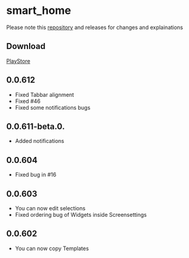 # smart_home 
Please note this [repository](https://github.com/moba15/ioBroker.hiob) and releases for changes and explainations
## Download
[PlayStore](https://play.google.com/store/apps/details?id=de.bachmaier.smart_home)

## 0.0.612
- Fixed Tabbar alignment
- Fixed #46
- Fixed some notifications bugs
## 0.0.611-beta.0.
- Added notifications
## 0.0.604
- Fixed bug in #16
## 0.0.603
- You can now edit selections
- Fixed ordering bug of Widgets inside Screensettings
## 0.0.602
- You can now copy Templates
